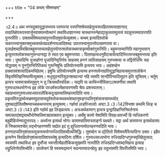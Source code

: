 +++
title = "04 कथम् भीष्ममहम्"

+++
  
  
॥2.4॥ अथ भगवदुक्तयुद्धारम्भस्य परम्परया
परमनिश्श्रेयसहेतुत्वरूपहिततमत्वाज्ञानात्
तत्प्रतिक्षेपरूपस्यार्जुनवाक्यस्योत्थानं तथाविधाज्ञानस्य
चास्थानस्नेहाद्याकुलतामूलत्वं वदन्नुत्तरमवतारयति पुनरपीति।
उक्तार्थविषयतयापुनरपीदमुवाचेत्युक्तम्। कथम् इत्यादिश्लोके
चकारस्यानुक्तसमुच्चयार्थत्वप्रदर्शनायआदिशब्दः
उपात्तस्यानुपात्तोपलक्षणतया वा।
पूजार्हशब्दविवक्षितबहुमन्तव्यत्वहेतुतयोत्तरश्लोकस्थमत्राकृष्योक्तंगुरूनिति। बहुमन्तव्यानिति
महानुभावान् इत्युत्तरश्लोकस्थानुसन्धानाद्वा ते स्वत एव बहुमन्तव्याः।
पितामहत्वधनुर्वेदाचार्यत्वादिभिरत्यन्तबहुमन्तव्या इति भावः। पुष्पादिभिः
पूजार्हाणां पूजादिनिवृत्तिरेव साहसम् हननं त्वतिसाहसम् गुरुभक्त्या च
तद्विरोधिभिः सह योद्धव्यम् न पुनर्गुरुभिरितिकथं गुरूनिषुभिः
प्रतियोत्स्यामि इत्यस्य भावः। अहंशब्देन
प्रख्यातवंशत्वादिकमभिप्रेतम्। इषुभिः प्रतियोत्स्यामि इत्यस्य
हननपर्यन्तप्रतियुद्धाभिप्रायत्वमुत्तरश्लोकेन
विवृतमितिहनिष्यामीत्युक्तम्। मधुसूदनारिसूदनशब्दाभ्यां नहि त्वमपि
सान्दीपिन्यादिसूदन इति सूचितम्। चर्तुम् इत्यत्र भावमात्रार्थस्तुमुन् न तु
क्रियार्थोपपदिकः। यद्यपि या काचिज्जीविकाऽऽश्रयणीया तथापि
गुरुवधलब्धभोगेभ्य इह लोके परधर्मरूपभैक्षाचरणमपि श्रेयः प्रशस्यतरम्।
महाप्रभावगुरुवधसाध्यपारलौकिकदुःखस्यातिमहत्त्वादिति भावः।
प्रकृतविरुद्धार्थत्वभ्रमव्युदासायपूर्वश्लोकस्थकथंशब्दानुषङ्गादतिनृशंसत्वसामर्थ्यात्
तुशब्दद्योतितवैषम्याच्चकथन्तराम् इत्युक्तम्। गर्हायां ल़डपिजात्वोः
अष्टा.3।3।142विभाषा कथमि लिङ् च अष्टा.3।3।143 इति गर्हार्थ इह
लिङ्प्रत्ययः। अत्रअर्थकामान् इत्यत्र द्वन्द्वादिभ्रान्तिनिवर्तनाय
समासतदंशद्वयार्थोभोगेष्वतिमात्रप्रसक्तान् इत्युक्तः। अर्थेषु कामो
येषामिति विग्रहःअवर्ज्यो हि व्यधिकरणो बहुव्रीहिर्जन्माद्युत्तरपदः।
अर्थ्यन्त इत्यर्था भोगाः कामश्चातिमात्रसङ्गो वक्ष्यते। यद्वा अर्थं
कामयन्त इत्यर्थकामाः ते निष्कामाश्चेत् तद्भोगहरणमपि सह्येत इदं तु
क्षुधितानामोदनहरणवदिति भावः।
हननादप्यतिनृशंसत्वसूचनायभोगरुधिरादिशब्दैरर्थसिद्धिः। तुशब्देन च द्योतितो
विशेषस्तैरित्यादिना उक्तः। इहैव इत्यनेन विवक्षितोनृशंसत्वातिशयस्तेषु
इत्यादिना दर्शितः। गुरुवधसाध्यभोगा रुधिरप्रदिग्धगुरुस्मृतिहेतुत्वात्
स्वयमपि तथाविधा इव दुर्भोजा भवन्तीत्यैहलौकिकसुखमपि नास्तीति
रुधिरप्रदिग्धशब्दाभिप्राय इत्याह तद्रुधिरेणोपसिच्येति। उपसेचनं हि
स्वयमद्यमानं सदन्यस्यादनहेतुः इह तदुभयमपि विपरीतमिति भावः।  
  
  
